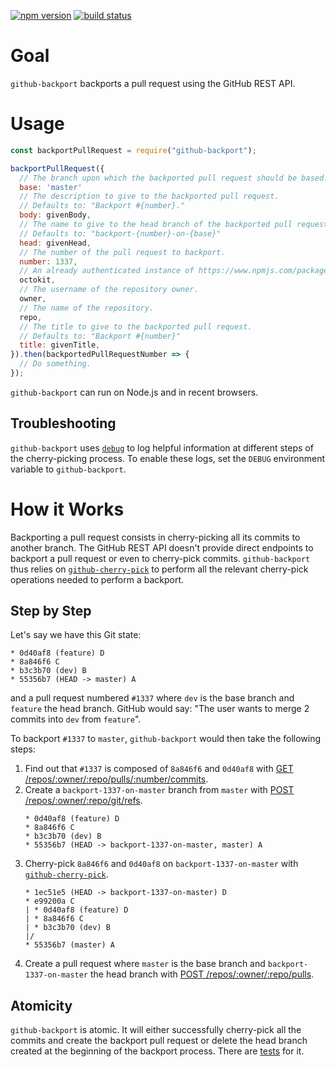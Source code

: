 [![npm version](https://img.shields.io/npm/v/github-backport.svg)](https://npmjs.org/package/github-backport)
[![build status](https://img.shields.io/circleci/project/github/tibdex/github-backport.svg)](https://circleci.com/gh/tibdex/github-backport)

# Goal

`github-backport` backports a pull request using the GitHub REST API.

# Usage

```javascript
const backportPullRequest = require("github-backport");

backportPullRequest({
  // The branch upon which the backported pull request should be based.
  base: 'master'
  // The description to give to the backported pull request.
  // Defaults to: "Backport #{number}."
  body: givenBody,
  // The name to give to the head branch of the backported pull request.
  // Defaults to: "backport-{number}-on-{base}"
  head: givenHead,
  // The number of the pull request to backport.
  number: 1337,
  // An already authenticated instance of https://www.npmjs.com/package/@octokit/rest.
  octokit,
  // The username of the repository owner.
  owner,
  // The name of the repository.
  repo,
  // The title to give to the backported pull request.
  // Defaults to: "Backport #{number}"
  title: givenTitle,
}).then(backportedPullRequestNumber => {
  // Do something.
});
```

`github-backport` can run on Node.js and in recent browsers.

## Troubleshooting

`github-backport` uses [`debug`](https://www.npmjs.com/package/debug) to log helpful information at different steps of the cherry-picking process. To enable these logs, set the `DEBUG` environment variable to `github-backport`.

# How it Works

Backporting a pull request consists in cherry-picking all its commits to another branch.
The GitHub REST API doesn't provide direct endpoints to backport a pull request or even to cherry-pick commits.
`github-backport` thus relies on [`github-cherry-pick`](https://www.npmjs.com/package/github-cherry-pick) to perform all the relevant cherry-pick operations needed to perform a backport.

## Step by Step

Let's say we have this Git state:

<!--
touch A.txt B.txt C.txt D.txt
git init
git add A.txt
git commit --message A
git checkout -b dev
git add B.txt
git commit --message B
git checkout -b feature
git add C.txt
git commit --message C
git add D.txt
git commit --message D
git checkout master
-->

```
* 0d40af8 (feature) D
* 8a846f6 C
* b3c3b70 (dev) B
* 55356b7 (HEAD -> master) A
```

and a pull request numbered `#1337` where `dev` is the base branch and `feature` the head branch. GitHub would say: "The user wants to merge 2 commits into `dev` from `feature`".

To backport `#1337` to `master`, `github-backport` would then take the following steps:

1.  Find out that `#1337` is composed of `8a846f6` and `0d40af8` with [GET /repos/:owner/:repo/pulls/:number/commits](https://developer.github.com/v3/pulls/#list-commits-on-a-pull-request).
2.  Create a `backport-1337-on-master` branch from `master` with [POST /repos/:owner/:repo/git/refs](https://developer.github.com/v3/git/refs/#create-a-reference).
    <!--
    git checkout -b backport-1337-on-master
    -->
    ```
    * 0d40af8 (feature) D
    * 8a846f6 C
    * b3c3b70 (dev) B
    * 55356b7 (HEAD -> backport-1337-on-master, master) A
    ```
3.  Cherry-pick `8a846f6` and `0d40af8` on `backport-1337-on-master` with [`github-cherry-pick`](https://www.npmjs.com/package/github-cherry-pick).
    <!--
    git cherry-pick 8a846f6 0d40af8
    -->
    ```
    * 1ec51e5 (HEAD -> backport-1337-on-master) D
    * e99200a C
    | * 0d40af8 (feature) D
    | * 8a846f6 C
    | * b3c3b70 (dev) B
    |/
    * 55356b7 (master) A
    ```
4.  Create a pull request where `master` is the base branch and `backport-1337-on-master` the head branch with [POST /repos/:owner/:repo/pulls](https://developer.github.com/v3/pulls/#create-a-pull-request).

## Atomicity

`github-backport` is atomic.
It will either successfully cherry-pick all the commits and create the backport pull request or delete the head branch created at the beginning of the backport process.
There are [tests](tests/index.test.js) for it.
